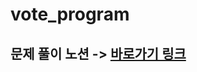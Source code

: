 # vote_program
## 문제 풀이 노션 -> [바로가기 링크](https://minjun11.notion.site/37a8a4a3582b4f6abdbe96266e561cc3?pvs=4)
